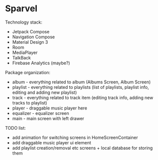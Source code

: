# Sparvel

Technology stack:
* Jetpack Compose
* Navigation Compose
* Material Design 3
* Room
* MediaPlayer
* TalkBack
* Firebase Analytics (maybe?)

Package organization:
* album - everything related to album (Albums Screen, Album Screen)
* playlist - everything related to playlists (list of playlists, playlist info, editing and adding new playlist)
* track - everything related to track item (editing track info, adding new tracks to playlist)
* player - draggable music player here
* equalizer - equalizer screen
* main - main screen with left drawer

TODO list:
* add animation for switching screens in HomeScreenContainer
* add draggable music player ui element
* add playlist creation/removal etc screens + local database for storing them